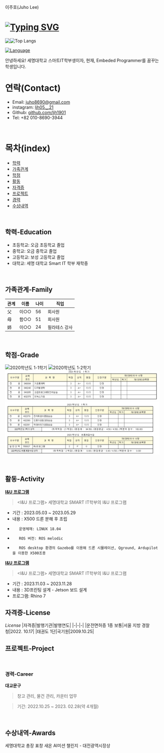 이주호(Juho Lee)

[![Typing SVG](https://readme-typing-svg.herokuapp.com/?color=1864ab&lines=HI👋&font=Redressed&size=40)](https://git.io/typing-svg) 
======================
<!-- ![Top Langs](https://github-readme-stats.vercel.app/api/top-langs/?username=ljh1901&exclude_repo=github-readme-stats&hide=ANTLR,Jasmin&langs_count=6&layout=compact&hide_border=true&theme=gruvbox_light) -->
<img align="left" src="https://github-readme-stats.vercel.app/api?username=nrmhvr&theme=gruvbox_light&hide_border=true&count_private=true&show_icons=false&custom_title=GitHub%20Stats😊"/>

![Top Langs](https://github-readme-stats.vercel.app/api/top-langs/?username=ljh1901&layout=compact)


[![Language](https://img.shields.io/badge/HTML-red.svg?style=for-the-badge&logo=html5&logoColor=white)](https://ljh1901.github.io/3.First-Aid/) 


안녕하세요! 세명대학교 스마트IT학부생이자, 현재, Embeded Programmer를 꿈꾸는 학생입니다.
# 연락(Contact)
* Email: [juho8690@gmail.com](https://gmail.com)
* instagram: [ljh05._.21](https://www.instagram.com/ljh05._.21)
* Github: [github.com/ljh1901](https://github.com/ljh1901)
* Tel: +82 010-8690-3944

<br/>

# 목차(index)
- [학력](#학력-Education)
- [가족관계](#가족관계-Family)
- [학점](#학점-Grade)
- [활동](#활동-Activity)
- [자격증](#자격증-License)
- [프로젝트](#프로젝트-Project)
- [경력](#경력-Career)
- [수상내역](#수상내역-Awards)

<br/>

## 학력-Education
- 초등학교: 오금 초등학교 졸업
- 중학교: 오금 중학교 졸업
- 고등학교: 보성 고등학교 졸업
- 대학교: 세명 대학교 Smart IT 학부 재학중


<br/>

## 가족관계-Family
|관계|이름|나이|직업|
|-|-|-|-|
|父|이○○|56|회사원|
|母|함○○|51|회사원|
|姉|이○○|24|필라테스 강사|


<br/>

## 학점-Grade
![2020학년도 1-1학기](성적.PNG)
![2020학년도 1-2학기](성적2.PNG)
![2023학년도 2-1학기](성적3.png)
![2023학년도 2-1학기](성적4.png)


<br/>

## 활동-Activity

[**I&U 프로그램**](http://www.semyung.ac.kr/cop/bbs/BBSMSTR_000000000207/selectBoardList.do?bbsId=BBSMSTR_000000000207&pageIndex=1&kind=&mno=sitemap_12&searchCnd=&searchWrd=)
> <I&U 프로그램>
> 세명대학교 SMART IT학부의 I&U 프로그램

* 기간 : 2023.05.03 ~ 2023.05.29
* 내용 : X500 드론 분해 후 조립
*        운영체재: LINUX 18.04
*        ROS 버전: ROS melodic
*        ROS desktop 환경의 Gazebo를 이용해 드론 시뮬레이션, Qground, Ardupilot을 이용한 X500조종
[**I&U 프로그램**](http://www.semyung.ac.kr/cop/bbs/BBSMSTR_000000000207/selectBoardList.do?bbsId=BBSMSTR_000000000207&pageIndex=1&kind=&mno=sitemap_12&searchCnd=&searchWrd=)
> <I&U 프로그램>
> 세명대학교 SMART IT학부의 I&U 프로그램
> 
* 기간 : 2023.11.03 ~ 2023.11.28
* 내용 : 3D프린팅 설계 - Jetson 보드 설계
* 프로그램: Rhino 7


## 자격증-License
*License*
|자격증|발행기관|발행연도|
|-|-|-|
|운전면허증 1종 보통|서울 지방 경찰청|2022. 10.17|
|태권도 1단|국기원|2009.10.25|

##  프로젝트-Project



<br/>

### 경력-Career
**대교문구**

> 창고 관리, 물건 관리, 카운터 업무 

> 기간: 2022.10.25 ~ 2023. 02.28(약 4개월)

<br/>

## 수상내역-Awards
세명대학교 총장 표창
새온 AI미션 챌린지 - 대전광역시장상

